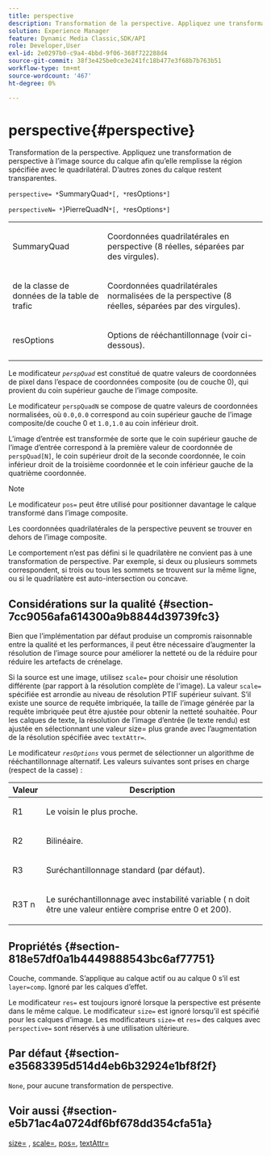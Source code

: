 ```yaml
---
title: perspective
description: Transformation de la perspective. Appliquez une transformation de perspective à l’image source du calque afin qu’elle remplisse la région spécifiée avec le quadrilatéral. D’autres zones du calque restent transparentes.
solution: Experience Manager
feature: Dynamic Media Classic,SDK/API
role: Developer,User
exl-id: 2e0297b0-c9a4-4bbd-9f06-368f722288d4
source-git-commit: 38f3e425be0ce3e241fc18b477e3f68b7b763b51
workflow-type: tm+mt
source-wordcount: '467'
ht-degree: 0%

---
```


# perspective{#perspective}

Transformation de la perspective. Appliquez une transformation de perspective à l’image source du calque afin qu’elle remplisse la région spécifiée avec le quadrilatéral. D’autres zones du calque restent transparentes.

`perspective= *`SummaryQuad`*[, *`resOptions`*]`

`perspectiveN= *`}PierreQuadN`*[, *`resOptions`*]`

<table id="simpletable_4BD38BBF53964F7D97B9E58914C97B3F"> 
 <tr class="strow"> 
  <td class="stentry"> <p><span class="varname"> SummaryQuad</span> </p></td> 
  <td class="stentry"> <p>Coordonnées quadrilatérales en perspective (8 réelles, séparées par des virgules). </p></td> 
 </tr> 
 <tr class="strow"> 
  <td class="stentry"> <p><span class="varname"> de la classe de données de la table de trafic </span> </p></td> 
  <td class="stentry"> <p>Coordonnées quadrilatérales normalisées de la perspective (8 réelles, séparées par des virgules). </p></td> 
 </tr> 
 <tr class="strow"> 
  <td class="stentry"> <p><span class="varname"> resOptions</span> </p></td> 
  <td class="stentry"> <p>Options de rééchantillonnage (voir ci-dessous). </p></td> 
 </tr> 
</table>

Le modificateur *`perspQuad`* est constitué de quatre valeurs de coordonnées de pixel dans l’espace de coordonnées composite (ou de couche 0), qui provient du coin supérieur gauche de l’image composite.

Le modificateur `perspQuadN` se compose de quatre valeurs de coordonnées normalisées, où `0.0,0.0` correspond au coin supérieur gauche de l’image composite/de couche 0 et `1.0,1.0` au coin inférieur droit.

L’image d’entrée est transformée de sorte que le coin supérieur gauche de l’image d’entrée correspond à la première valeur de coordonnée de `perspQuad[N]`, le coin supérieur droit de la seconde coordonnée, le coin inférieur droit de la troisième coordonnée et le coin inférieur gauche de la quatrième coordonnée.

>[!NOTE]
>
>Le modificateur `pos=` peut être utilisé pour positionner davantage le calque transformé dans l’image composite.

Les coordonnées quadrilatérales de la perspective peuvent se trouver en dehors de l’image composite.

Le comportement n’est pas défini si le quadrilatère ne convient pas à une transformation de perspective. Par exemple, si deux ou plusieurs sommets correspondent, si trois ou tous les sommets se trouvent sur la même ligne, ou si le quadrilatère est auto-intersection ou concave.

## Considérations sur la qualité {#section-7cc9056afa614300a9b8844d39739fc3}

Bien que l’implémentation par défaut produise un compromis raisonnable entre la qualité et les performances, il peut être nécessaire d’augmenter la résolution de l’image source pour améliorer la netteté ou de la réduire pour réduire les artefacts de crénelage.

Si la source est une image, utilisez `scale=` pour choisir une résolution différente (par rapport à la résolution complète de l&#39;image). La valeur `scale=` spécifiée est arrondie au niveau de résolution PTIF supérieur suivant. S’il existe une source de requête imbriquée, la taille de l’image générée par la requête imbriquée peut être ajustée pour obtenir la netteté souhaitée. Pour les calques de texte, la résolution de l’image d’entrée (le texte rendu) est ajustée en sélectionnant une valeur size= plus grande avec l’augmentation de la résolution spécifiée avec `textAttr=`.

Le modificateur *`resOptions`* vous permet de sélectionner un algorithme de rééchantillonnage alternatif. Les valeurs suivantes sont prises en charge (respect de la casse) :

<table id="table_0F20007986324E228096888ED37219C0"> 
 <thead> 
  <tr> 
   <th class="entry"> <b> Valeur</b> </th> 
   <th class="entry"> <b> Description</b> </th> 
  </tr> 
 </thead>
 <tbody> 
  <tr> 
   <td> <p> <span class="codeph"> R1</span> </p> </td> 
   <td> <p> Le voisin le plus proche. </p> </td> 
  </tr> 
  <tr> 
   <td> <p> <span class="codeph"> R2</span> </p> </td> 
   <td> <p> Bilinéaire. </p> </td> 
  </tr> 
  <tr> 
   <td> <p> <span class="codeph"> R3</span> </p> </td> 
   <td> <p> Suréchantillonnage standard (par défaut). </p> </td> 
  </tr> 
  <tr> 
   <td> <p> <span class="codeph">R3T<span class="varname"> n</span></span> </p> </td> 
   <td> <p> Le suréchantillonnage avec instabilité variable (<span class="varname"> n</span> doit être une valeur entière comprise entre 0 et 200). </p> </td> 
  </tr> 
 </tbody> 
</table>

## Propriétés {#section-818e57df0a1b4449888543bc6af77751}

Couche, commande. S’applique au calque actif ou au calque 0 s’il est `layer=comp`. Ignoré par les calques d’effet.

Le modificateur `res=` est toujours ignoré lorsque la perspective est présente dans le même calque. Le modificateur `size=` est ignoré lorsqu’il est spécifié pour les calques d’image. Les modificateurs `size=` et `res=` des calques avec `perspective=` sont réservés à une utilisation ultérieure.

## Par défaut {#section-e35683395d514d4eb6b32924e1bf8f2f}

`None`, pour aucune transformation de perspective.

## Voir aussi {#section-e5b71ac4a0724df6bf678dd354cfa51a}

[size=](../../../../../is-api/http-ref/image-serving-api-ref/c-http-protocol-reference/c-data-types/r-size.md#reference-04d383f32c7b4003bed9978cb854747b) , [scale=](../../../../../is-api/http-ref/image-serving-api-ref/c-http-protocol-reference/c-command-reference/r-is-http-scale.md#reference-098c30cea1764f189e6f7c7e400cc065), [pos=](../../../../../is-api/http-ref/image-serving-api-ref/c-http-protocol-reference/c-command-reference/r-pos.md#reference-65de948f4b404f1182b22119ca332143), [textAttr=](../../../../../is-api/http-ref/image-serving-api-ref/c-http-protocol-reference/c-command-reference/r-textattr.md#reference-ff00484fa3244286abeff34911f7ec0d)
